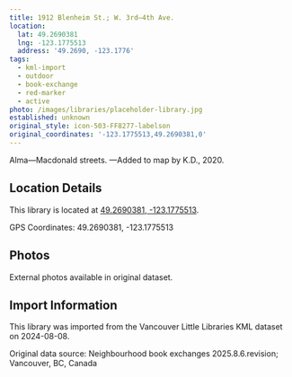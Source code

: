 ```yaml
---
title: 1912 Blenheim St.; W. 3rd—4th Ave.
location:
  lat: 49.2690381
  lng: -123.1775513
  address: '49.2690, -123.1776'
tags:
  - kml-import
  - outdoor
  - book-exchange
  - red-marker
  - active
photo: /images/libraries/placeholder-library.jpg
established: unknown
original_style: icon-503-FF8277-labelson
original_coordinates: '-123.1775513,49.2690381,0'
---
```

Alma—Macdonald streets.
—Added to map by K.D., 2020.

## Location Details

This library is located at [49.2690381, -123.1775513](https://www.google.com/maps?q=49.2690381,-123.1775513).

GPS Coordinates: 49.2690381, -123.1775513

## Photos

External photos available in original dataset.

## Import Information

This library was imported from the Vancouver Little Libraries KML dataset on 2024-08-08.

Original data source: Neighbourhood book exchanges 2025.8.6.revision; Vancouver, BC, Canada
